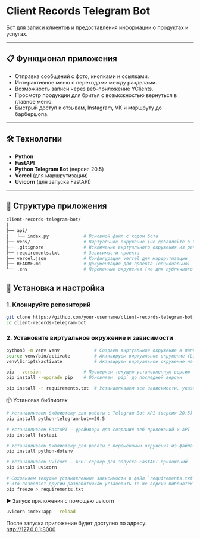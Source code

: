 # Client Records Telegram Bot

Бот для записи клиентов и предоставления информации о продуктах и услугах.

---

## 📋 Функционал приложения

- Отправка сообщений с фото, кнопками и ссылками.
- Интерактивное меню с переходами между разделами.
- Возможность записи через веб-приложение YClients.
- Просмотр продукции для бритья с возможностью вернуться в главное меню.
- Быстрый доступ к отзывам, Instagram, VK и маршруту до барбершопа.

---

## 🛠️ Технологии

- **Python**
- **FastAPI**
- **Python Telegram Bot** (версия 20.5)
- **Vercel** (для маршрутизации)
- **Uvicorn** (для запуска FastAPI)

---

## 📂 Структура приложения

```bash
client-records-telegram-bot/
│
├── api/
│   └── index.py             # Основной файл с кодом бота
├── venv/                    # Виртуальное окружение (не добавляйте в Git)
├── .gitignore               # Исключение виртуального окружения из репозитория
├── requirements.txt         # Зависимости проекта
├── vercel.json              # Конфигурация Vercel для маршрутизации
├── README.md                # Документация для проекта (опционально)
└── .env                     # Переменные окружения (не для публичного репозитория)
```

## 🚀 Установка и настройка

### 1. Клонируйте репозиторий

```bash
git clone https://github.com/your-username/client-records-telegram-bot.git
cd client-records-telegram-bot
```

### 2. Установите виртуальное окружение и зависимости

```bash
python3 -m venv venv             # Создаем виртуальное окружение в папке `venv`
source venv/bin/activate         # Активируем виртуальное окружение (Linux/MacOS).
venv\Scripts\activate            # Активируем виртуальное окружение на Windows.
```
```bash
pip --version                # Проверяем текущую установленную версию `pip` (пакетного менеджера Python)
pip install --upgrade pip    # Обновляем `pip` до последней версии
```
```bash
pip install -r requirements.txt  # Устанавливаем все зависимости, указанные в файле `requirements.txt`
```

📦 Установка библиотек

```bash
# Устанавливаем библиотеку для работы с Telegram Bot API (версия 20.5)
pip install python-telegram-bot==20.5

# Устанавливаем FastAPI — фреймворк для создания веб-приложений и API
pip install fastapi

# Устанавливаем библиотеку для работы с переменными окружения из файла `.env`
pip install python-dotenv

# Устанавливаем Uvicorn — ASGI-сервер для запуска FastAPI-приложений
pip install uvicorn

# Сохраняем текущие установленные зависимости в файл `requirements.txt`
# Это позволяет другим разработчикам установить те же версии библиотек
pip freeze > requirements.txt
```

▶️ Запуск приложения с помощью uvicorn

```bash
uvicorn index:app --reload
```

После запуска приложение будет доступно по адресу:
http://127.0.0.1:8000

